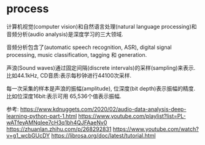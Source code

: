 # process

计算机视觉(computer vision)和自然语言处理(natural language processing)和音频分析(audio analysis)是深度学习的三大领域.

音频分析包含了(automatic speech recognition, ASR), digital signal processing, music classification, tagging 和 generation.



声浪(Sound waves)通过固定间隔(discrete intervals)的采样(sampling)来表示. 比如44.1kHz, CD音质:表示每秒钟进行44100次采样.

每一次采集的样本是声浪的振幅(amplitude), 位深度(bit depth)表示振幅的精度. 比如位深度16bit:表示可用 65,536个值表示振幅.




参考:
https://www.kdnuggets.com/2020/02/audio-data-analysis-deep-learning-python-part-1.html
https://www.youtube.com/playlist?list=PL-wATfeyAMNqIee7cH3q1bh4QJFAaeNv0
https://zhuanlan.zhihu.com/p/268292831
https://www.youtube.com/watch?v=g1_wcbGUcDY
https://librosa.org/doc/latest/tutorial.html